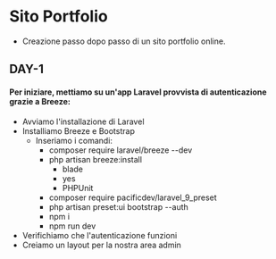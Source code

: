 # Sito Portfolio
- Creazione passo dopo passo di un sito portfolio online.

## DAY-1
#### Per iniziare, mettiamo su un'app Laravel provvista di autenticazione grazie a Breeze:
- Avviamo l'installazione di Laravel
- Installiamo Breeze e Bootstrap
    - Inseriamo i comandi:
        - composer require laravel/breeze --dev
        - php artisan breeze:install
            - blade
            - yes
            - PHPUnit
        - composer require pacificdev/laravel_9_preset
        - php artisan preset:ui bootstrap --auth
        - npm i
        - npm run dev
- Verifichiamo che l'autenticazione funzioni
- Creiamo un layout per la nostra area admin